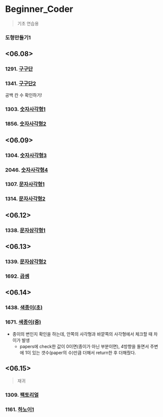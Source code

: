 # Beginner_Coder

> 기초 연습용

### 도형만들기1

## <06.08>

### 1291. [구구단](./Beginner_Coder/jo_1291.py)

### 1341. [구구단2](./Beginner_Coder/jo_1341.py)

공백 칸 수  확인하기!

### 1303. [숫자사각형1](./Beginner_Coder/jo_1303.py)

### 1856. [숫자사각형2](./Beginner_Coder/jo_1856.py)

## <06.09>

### 1304. [숫자사각형3](./Beginner_Coder/jo_1304.py)

### 2046. [숫자사각형4](./Beginner_Coder/jo_2046.py)

### 1307. [문자사각형1](./Beginner_Coder/jo_1307.py)

### 1314. [문자사각형2](./Beginner_Coder/jo_1314.py)

## <06.12>

### 1338. [문자삼각형1](./Beginner_Coder/jo_1338.py)

## <06.13>

### 1339. [문자삼각형2](./Beginner_Coder/jo_1339.py)

### 1692. [곱셈](./Beginner_Coder/jo_1692.py)

## <06.14>

### 1438. [색종이(초)](./Beginner_Coder/jo_1438.py)

### 1671. [색종이(중)](./Beginner_Coder/jo_1671.py)

- 종이의 변인지 확인을 하는데, 안쪽의 사각형과 바깥쪽의 사각형에서 체크할 때 차이가 발생
  - papers에 check한 값이 0이면(종이가 아닌 부분이면), 4방향을 돌면서 주변에 1이 있는 갯수(paper의 수)만큼 더해서 return한 후 더해줬다.

## <06.15>

> 재귀

### 1309. [팩토리얼](./Beginner_Coder/jo_1309.py)

### 1161. [하노이1](./Beginner_Coder/jo_1161.py)

